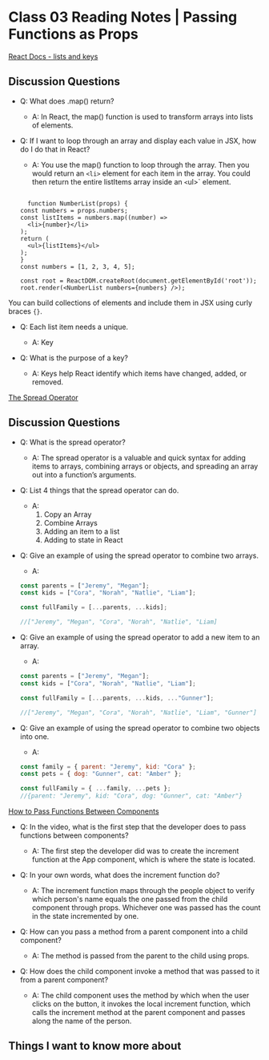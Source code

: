 # Class 03 Reading Notes | Passing Functions as Props

[React Docs - lists and keys](https://reactjs.org/docs/lists-and-keys.html)

## Discussion Questions

- Q: What does .map() return?

  - A: In React, the map() function is used to transform arrays into lists of elements.

- Q: If I want to loop through an array and display each value in JSX, how do I do that in React?

  - A: You use the map() function to loop through the array. Then you would return an `<li>` element for each item in the array. You could then return the entire listItems array inside an `<`ul>` element.

  ```JSX

    function NumberList(props) {
  const numbers = props.numbers;
  const listItems = numbers.map((number) =>
    <li>{number}</li>
  );
  return (
    <ul>{listItems}</ul>
  );
  }
  const numbers = [1, 2, 3, 4, 5];

  const root = ReactDOM.createRoot(document.getElementById('root'));
  root.render(<NumberList numbers={numbers} />);

  ```

You can build collections of elements and include them in JSX using curly braces `{}`.

- Q: Each list item needs a unique.

  - A: Key

- Q: What is the purpose of a key?

  - A: Keys help React identify which items have changed, added, or removed.

[The Spread Operator](https://medium.com/coding-at-dawn/how-to-use-the-spread-operator-in-javascript-b9e4a8b06fab)

## Discussion Questions

- Q: What is the spread operator?

  - A: The spread operator is a valuable and quick syntax for adding items to arrays, combining arrays or objects, and spreading an array out into a function’s arguments.

- Q: List 4 things that the spread operator can do.

  - A:
    1. Copy an Array
    2. Combine Arrays
    3. Adding an item to a list
    4. Adding to state in React

- Q: Give an example of using the spread operator to combine two arrays.

  - A:

  ```jsx
  const parents = ["Jeremy", "Megan"];
  const kids = ["Cora", "Norah", "Natlie", "Liam"];

  const fullFamily = [...parents, ...kids];

  //["Jeremy", "Megan", "Cora", "Norah", "Natlie", "Liam]
  ```

- Q: Give an example of using the spread operator to add a new item to an array.

  - A:

  ```jsx
  const parents = ["Jeremy", "Megan"];
  const kids = ["Cora", "Norah", "Natlie", "Liam"];

  const fullFamily = [...parents, ...kids, ..."Gunner"];

  //["Jeremy", "Megan", "Cora", "Norah", "Natlie", "Liam", "Gunner"]
  ```

- Q: Give an example of using the spread operator to combine two objects into one.

  - A:

  ```jsx
  const family = { parent: "Jeremy", kid: "Cora" };
  const pets = { dog: "Gunner", cat: "Amber" };

  const fullFamily = { ...family, ...pets };
  //{parent: "Jeremy", kid: "Cora", dog: "Gunner", cat: "Amber"}
  ```

[How to Pass Functions Between Components](https://www.youtube.com/watch?v=c05OL7XbwXU)

- Q: In the video, what is the first step that the developer does to pass functions between components?

  - A: The first step the developer did was to create the increment function at the App component, which is where the state is located.

- Q: In your own words, what does the increment function do?

  - A: The increment function maps through the people object to verify which person's name equals the one passed from the child component through props. Whichever one was passed has the count in the state incremented by one.

- Q: How can you pass a method from a parent component into a child component?

  - A: The method is passed from the parent to the child using props.

- Q: How does the child component invoke a method that was passed to it from a parent component?

  - A: The child component uses the method by which when the user clicks on the button, it invokes the local increment function, which calls the increment method at the parent component and passes along the name of the person.

## Things I want to know more about
